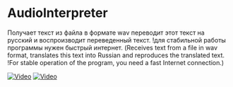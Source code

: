 # AudioInterpreter
Получает текст из файла в формате wav переводит этот текст на русский и воспроизводит переведенный текст. !для стабильной работы программы нужен быстрый интернет. (Receives text from a file in wav format, translates this text into Russian and reproduces the translated text. !For stable operation of the program, you need a fast Internet connection.)

[![Video](https://img.youtube.com/vi/VrWy1dFnB3k&a/maxresdefault.jpg)](https://www.youtube.com/watch?v=VrWy1dFnB3k&ab_channel=VictorKrupeichenko)
[![Video](https://img.youtube.com/vi/VrWy1dFnB3k/maxresdefault.jpg)](https://www.youtube.com/watch?v=VrWy1dFnB3k&ab_channel=VictorKrupeichenko)
